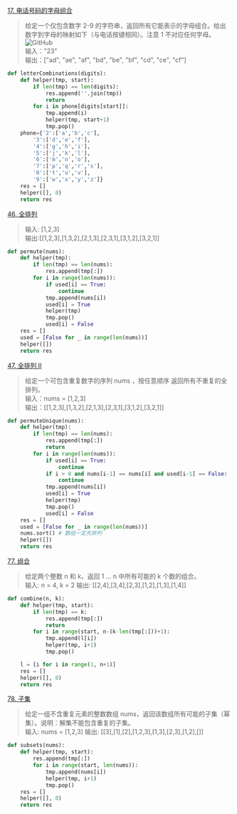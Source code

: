 [17. 电话号码的字母组合](https://leetcode-cn.com/problems/letter-combinations-of-a-phone-number/)
> 给定一个仅包含数字 2-9 的字符串，返回所有它能表示的字母组合。给出数字到字母的映射如下（与电话按键相同）。注意 1 不对应任何字母。
![GitHub](https://assets.leetcode-cn.com/aliyun-lc-upload/original_images/17_telephone_keypad.png) <br>
> 输入："23"<br>
> 输出：["ad", "ae", "af", "bd", "be", "bf", "cd", "ce", "cf"]
```python
def letterCombinations(digits):
    def helper(tmp, start):
        if len(tmp) == len(digits):
            res.append(''.join(tmp))
            return
        for i in phone[digits[start]]:
            tmp.append(i)
            helper(tmp, start+1)
            tmp.pop()
    phone={'2':['a','b','c'],
        '3':['d','e','f'],
        '4':['g','h','i'],
        '5':['j','k','l'],
        '6':['m','n','o'],
        '7':['p','q','r','s'],
        '8':['t','u','v'],
        '9':['w','x','y','z']}
    res = []
    helper([], 0)
    return res
```
[46. 全排列](https://leetcode-cn.com/problems/permutations/)
>输入: [1,2,3] <br>
>输出:[[1,2,3],[1,3,2],[2,1,3],[2,3,1],[3,1,2],[3,2,1]]
```python
def permute(nums):
    def helper(tmp):
        if len(tmp) == len(nums):
            res.append(tmp[:])
        for i in range(len(nums)):
            if used[i] == True:
                continue
            tmp.append(nums[i])
            used[i] = True
            helper(tmp)
            tmp.pop()
            used[i] = False
    res = []
    used = [False for _ in range(len(nums))]
    helper([])
    return res
```
[47. 全排列 II](https://leetcode-cn.com/problems/permutations-ii/)
>给定一个可包含重复数字的序列 nums ，按任意顺序 返回所有不重复的全排列。<br>
>输入：nums = [1,2,3]<br>
>输出：[[1,2,3],[1,3,2],[2,1,3],[2,3,1],[3,1,2],[3,2,1]]
```python
def permuteUnique(nums):
    def helper(tmp):
        if len(tmp) == len(nums):
            res.append(tmp[:])
            return
        for i in range(len(nums)):
            if used[i] == True:
                continue
            if i > 0 and nums[i-1] == nums[i] and used[i-1] == False:
                continue
            tmp.append(nums[i])
            used[i] = True
            helper(tmp)
            tmp.pop()
            used[i] = False
    res = []
    used = [False for _ in range(len(nums))]
    nums.sort() # 数组一定先排列
    helper([])
    return res
```
[77. 组合](https://leetcode-cn.com/problems/combinations/)
>给定两个整数 n 和 k，返回 1 ... n 中所有可能的 k 个数的组合。<br>
>输入: n = 4, k = 2
>输出: [[2,4],[3,4],[2,3],[1,2],[1,3],[1,4]]
```python
def combine(n, k):
    def helper(tmp, start):
        if len(tmp) == k:
            res.append(tmp[:])
            return
        for i in range(start, n-(k-len(tmp[:]))+1):
            tmp.append(l[i])
            helper(tmp, i+1)
            tmp.pop()

    l = [i for i in range(1, n+1)]
    res = []
    helper([], 0)
    return res
```
[78. 子集](https://leetcode-cn.com/problems/subsets/)
>给定一组不含重复元素的整数数组 nums，返回该数组所有可能的子集（幂集）。说明：解集不能包含重复的子集。<br>
>输入: nums = [1,2,3]
输出:
[[3],[1],[2],[1,2,3],[1,3],[2,3],[1,2],[]]
```python
def subsets(nums):
    def helper(tmp, start):
        res.append(tmp[:])
        for i in range(start, len(nums)):
            tmp.append(nums[i])
            helper(tmp, i+1)
            tmp.pop()
    res = []
    helper([], 0)
    return res
```
